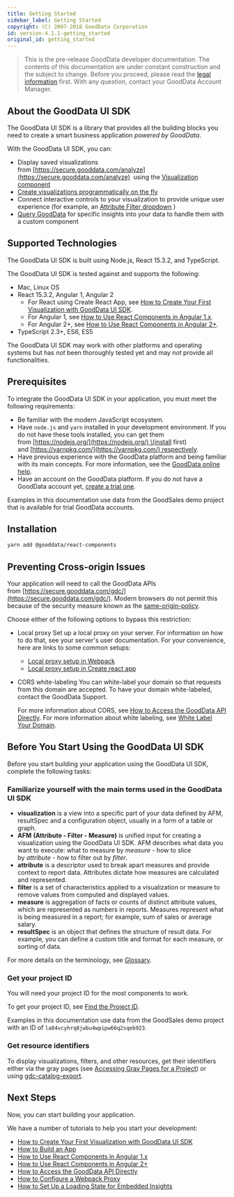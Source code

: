 ```yaml
---
title: Getting Started
sidebar_label: Getting Started
copyright: (C) 2007-2018 GoodData Corporation
id: version-4.1.1-getting_started
original_id: getting_started
---
```


> This is the pre-release GoodData developer documentation.
  The contents of this documentation are under constant construction and the subject to change.
  Before you proceed, please read the [legal information](legal_notices.md) first.
  With any question, contact your GoodData Account Manager.

## About the GoodData UI SDK

The GoodData UI SDK is a library that provides all the building blocks you need to create a smart business application _powered by GoodData_.

With the GoodData UI SDK, you can:

* Display saved visualizations from [https://secure.gooddata.com/analyze](https://secure.gooddata.com/analyze)
   using the [Visualization component](ht_build_app.md#embed-an-existing-visualization)
* [Create visualizations programmatically on the fly](ht_build_app.md)
* Connect interactive controls to your visualization to provide unique user experience \(for example, an
  [Attribute Filter dropdown](ht_build_app.md)
  \)
* [Query GoodData](ht_access_gd_api_directly.md) for specific insights into your data to handle them with a custom component

## Supported Technologies

The GoodData UI SDK is built using Node.js, React 15.3.2, and TypeScript.

The GoodData UI SDK is tested against and supports the following:

* Mac, Linux OS
* React 15.3.2, Angular 1, Angular 2
  * For React using Create React App, see [How to Create Your First Visualization with GoodData UI SDK](02_start__no_boilerplate.md).
  * For Angular 1, see [How to Use React Components in Angular 1.x](30_tips__use_angular_1.x.md).
  * For Angular 2+, see [How to Use React Components in Angular 2+](ht_use_react_components_in_angular_2.x.md).
* TypeScript 2.3+, ES6, ES5

The GoodData UI SDK may work with other platforms and operating systems but has _not_ been thoroughly tested yet and may _not_ provide all functionalities.

## Prerequisites

To integrate the GoodData UI SDK in your application, you must meet the following requirements:

* Be familiar with the modern JavaScript ecosystem.
* Have `node.js` and `yarn` installed in your development environment. If you do not have these tools installed, you can get them from [https://nodejs.org/](https://nodejs.org/) \(install first\) and [https://yarnpkg.com/](https://yarnpkg.com/) respectively.
* Have previous experience with the GoodData platform and being familiar with its main concepts. For more information, see the [GoodData online help](https://help.gooddata.com/display/doc/GoodData+Help).
* Have an account on the GoodData platform. If you do not have a GoodData account yet, [create a trial one](https://secure.gooddata.com/account.html?lastUrl=%252F#/registration/projectTemplate/urn%253Agooddata%253AOnboardingProductTour).

Examples in this documentation use data from the GoodSales demo project that is available for trial GoodData accounts.

## Installation

```bash
yarn add @gooddata/react-components
```

## Preventing Cross-origin Issues

Your application will need to call the GoodData APIs from [https://secure.gooddata.com/gdc/](https://secure.gooddata.com/gdc/). Modern browsers do not permit this because of the security measure known as the [same-origin-policy](https://developer.mozilla.org/en-US/docs/Web/Security/Same-origin_policy).

Choose either of the following options to bypass this restriction:

* Local proxy
  Set up a local proxy on your server. For information on how to do that, see your server's user documentation. For your convenience, here are links to some common setups:
  * [Local proxy setup in Webpack](https://webpack.github.io/docs/webpack-dev-server.html#proxy)
  * [Local proxy setup in Create react app](02_start__no_boilerplate.md#step-4-prevent-cross-origin-issues)
* CORS white-labeling
  You can white-label your domain so that requests from this domain are accepted. To have your domain white-labeled, contact the GoodData Support.

  For more information about CORS, see
  [How to Access the GoodData API Directly](ht_access_gd_api_directly.md). For more information about white labeling, see [White Label Your Domain](https://help.gooddata.com/display/doc/White+Label+Your+Domain).

## Before You Start Using the GoodData UI SDK

Before you start building your application using the GoodData UI SDK, complete the following tasks:

### Familiarize yourself with the main terms used in the GoodData UI SDK

* **visualization** is a view into a specific part of your data defined by AFM, resultSpec and a configuration object, usually in a form of a table or graph.
* **AFM**
  **\(Attribute - Filter - Measure\)** is unified input for creating a visualization using the GoodData UI SDK. AFM describes what data you want to execute: what to measure by _measure_ - how to slice by _attribute_ - how to filter out by _filter_.
* **attribute** is a descriptor used to break apart measures and provide context to report data. Attributes dictate how measures are calculated and represented.
* **filter** is a set of characteristics applied to a visualization or measure to remove values from computed and displayed values.
* **measure** is aggregation of facts or counts of distinct attribute values, which are represented as numbers in reports. Measures represent what is being measured in a report; for example, sum of sales or average salary.
* **resultSpec** is an object that defines the structure of result data. For example, you can define a custom title and format for each measure, or sorting of data.

For more details on the terminology, see [Glossary](glossary.md).

### Get your project ID

You will need your project ID for the most components to work.

To get your project ID, see [Find the Project ID](https://help.gooddata.com/display/doc/Find+the+Project+ID).

Examples in this documentation use data from the GoodSales demo project with an ID of `la84vcyhrq8jwbu4wpipw66q2sqeb923`.

### Get resource identifiers

To display visualizations, filters, and other resources, get their identifiers either via the gray pages \(see [Accessing Gray Pages for a Project](https://help.gooddata.com/display/developer/Accessing+Gray+Pages+for+a+Project)\) or using [gdc-catalog-export](02_start__catalog_export.md).

## Next Steps

Now, you can start building your application.

We have a number of tutorials to help you start your development:

* [How to Create Your First Visualization with GoodData UI SDK](02_start__no_boilerplate.md)
* [How to Build an App](ht_build_app.md)
* [How to Use React Components in Angular 1.x](30_tips__use_angular_1.x.md)
* [How to Use React Components in Angular 2+](ht_use_react_components_in_angular_2.x.md)
* [How to Access the GoodData API Directly](ht_access_gd_api_directly.md)
* [How to Configure a Webpack Proxy](ht_configure_webpack_proxy.md)
* [How to Set Up a Loading State for Embedded Insights](ht_set_up_loading_state_for_embeded_insight.md)
